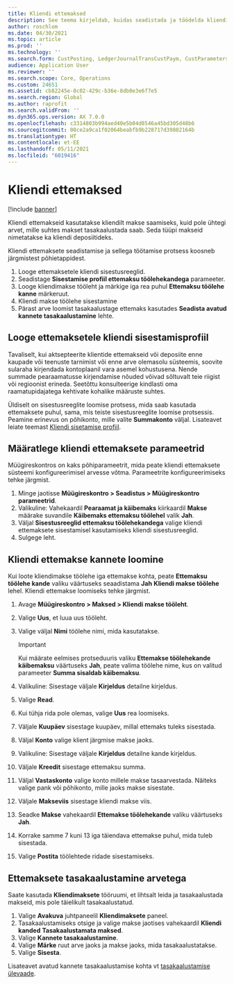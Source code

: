 ```yaml
---
title: Kliendi ettemaksed
description: See teema kirjeldab, kuidas seadistada ja töödelda kliendi ettemakseid (nimetatakse ka kliendi deposiitideks).
author: roschlom
ms.date: 04/30/2021
ms.topic: article
ms.prod: ''
ms.technology: ''
ms.search.form: CustPosting, LedgerJournalTransCustPaym, CustParameters
audience: Application User
ms.reviewer: ''
ms.search.scope: Core, Operations
ms.custom: 24651
ms.assetid: cb82245e-8c02-429c-b36e-8db0e3e6f7e5
ms.search.region: Global
ms.author: raprofit
ms.search.validFrom: ''
ms.dyn365.ops.version: AX 7.0.0
ms.openlocfilehash: c3314803b994aed40e5b04d8546a45bd305d48b6
ms.sourcegitcommit: 08ce2a9ca1f02064beabfb9b228717d39882164b
ms.translationtype: HT
ms.contentlocale: et-EE
ms.lasthandoff: 05/11/2021
ms.locfileid: "6019416"
---
```

# <a name="customer-prepayments"></a>Kliendi ettemaksed

[!include [banner](../includes/banner.md)]

Kliendi ettemakseid kasutatakse kliendilt makse saamiseks, kuid pole ühtegi arvet, mille suhtes makset tasakaalustada saab. Seda tüüpi makseid nimetatakse ka kliendi deposiitideks.

Kliendi ettemaksete seadistamise ja sellega töötamise protsess koosneb järgmistest põhietappidest.

1. Looge ettemaksetele kliendi sisestusreeglid.
2. Seadistage **Sisestamise profiil ettemaksu töölehekandega** parameeter.
3. Looge kliendimakse tööleht ja märkige iga rea puhul **Ettemaksu töölehe kanne** märkeruut.
4. Kliendi makse töölehe sisestamine
5. Pärast arve loomist tasakaalustage ettemaks kasutades **Seadista avatud kannete tasakaalustamine** lehte.

## <a name="create-a-customer-posting-profile-for-prepayments"></a>Looge ettemaksetele kliendi sisestamisprofiil

Tavaliselt, kui aktsepteerite klientide ettemakseid või deposiite enne kaupade või teenuste tarnimist või enne arve olemasolu süsteemis, soovite sularaha kirjendada kontoplaanil vara asemel kohustusena. Nende summade pearaamatusse kirjendamise nõuded võivad sõltuvalt teie riigist või regioonist erineda. Seetõttu konsulteerige kindlasti oma raamatupidajatega kehtivate kohalike määruste suhtes.

Üldiselt on sisestusreeglite loomise protsess, mida saab kasutada ettemaksete puhul, sama, mis teiste sisestusreeglite loomise protsessis. Peamine erinevus on põhikonto, mille valite **Summakonto** väljal. Lisateavet leiate teemast [Kliendi sisetamise profiil](customer-posting-profiles.md).

## <a name="define-parameters-for-customer-prepayments"></a>Määratlege kliendi ettemaksete parameetrid

Müügireskontros on kaks põhiparameetrit, mida peate kliendi ettemaksete süsteemi konfigureerimisel arvesse võtma. Parameetrite konfigureerimiseks tehke järgmist.

1. Minge jaotisse **Müügireskontro \> Seadistus \> Müügireskontro parameetrid**.
2. Valikuline: Vahekaardil **Pearaamat ja käibemaks** kiirkaardil **Makse** määrake suvandile **Käibemaks ettemaksu töölehel** valik **Jah**.
3. Väljal **Sisestusreeglid ettemaksu töölehekandega** valige kliendi ettemaksete sisestamisel kasutamiseks kliendi sisestusreeglid.
4. Sulgege leht.

## <a name="create-customer-prepayment-vouchers"></a>Kliendi ettemakse kannete loomine

Kui loote kliendimakse töölehe iga ettemakse kohta, peate **Ettemaksu töölehe kande** valiku väärtuseks seaadistama **Jah** **Kliendi makse töölehe** lehel. Kliendi ettemakse loomiseks tehke järgmist.

1. Avage **Müügireskontro \> Maksed \> Kliendi makse tööleht**.
2. Valige **Uus**, et luua uus tööleht.
3. Valige väljal **Nimi** töölehe nimi, mida kasutatakse.

    > [!IMPORTANT]
    > Kui määrate eelmises protseduuris valiku **Ettemakse töölehekande käibemaksu** väärtuseks **Jah**, peate valima töölehe nime, kus on valitud parameeter **Summa sisaldab käibemaksu**. 

4. Valikuline: Sisestage väljale **Kirjeldus** detailne kirjeldus.
5. Valige **Read**.
6. Kui tühja rida pole olemas, valige **Uus** rea loomiseks.
7. Väljale **Kuupäev** sisestage kuupäev, millal ettemaks tuleks sisestada.
8. Väljal **Konto** valige klient järgmise makse jaoks.
9. Valikuline: Sisestage väljale **Kirjeldus** detailne kande kirjeldus.
10. Väljale **Kreedit** sisestage ettemaksu summa.
11. Väljal **Vastaskonto** valige konto millele makse tasaarvestada. Näiteks valige pank või põhikonto, mille jaoks makse sisestate.
12. Väljale **Makseviis** sisestage kliendi makse viis.
13. Seadke **Makse** vahekaardil **Ettemakse töölehekande** valiku väärtuseks **Jah**.
14. Korrake samme 7 kuni 13 iga täiendava ettemakse puhul, mida tuleb sisestada.
15. Valige **Postita** töölehtede ridade sisestamiseks.

## <a name="settle-prepayments-with-invoices"></a>Ettemaksete tasakaalustamine arvetega

Saate kasutada **Kliendimaksete** tööruumi, et lihtsalt leida ja tasakaalustada makseid, mis pole täielikult tasakaalustatud.

1. Valige **Avakuva** juhtpaneelil **Kliendimaksete** paneel.
2. Tasakaalustamiseks otsige ja valige makse jaotises vahekaardil **Kliendi kanded** **Tasakaalustamata maksed**.
3. Valige **Kannete tasakaalustamine**.
4. Valige **Märke** ruut arve jaoks ja makse jaoks, mida tasakaalustatakse.
5. Valige **Sisesta**.

Lisateavet avatud kannete tasakaalustamise kohta vt [tasakaalustamise ülevaade](/cash-bank-management/settlement-overview.md).
